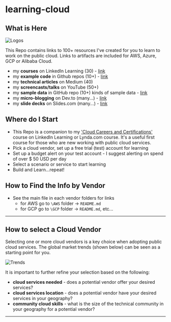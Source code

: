 # learning-cloud

## What is Here

![Logos](https://github.com/lynnlangit/learning-cloud/blob/master/images/logos.png)

This Repo contains links to 100+ resources I've created for you to learn to work on the public cloud.  Links to artifacts are included for AWS, Azure, GCP or Alibaba Cloud.

- my **courses** on LinkedIn Learning (30) - [link](https://www.linkedin.com/learning/instructors/lynn-langit)
- my **example code** in Github repos (10+) - [link](https://github.com/lynnlangit)
- my **technical articles** on Medium (40)
- my **screencasts/talks** on YouTube (50+)
- my **sample data** in GitHub repo (10+) kinds of sample data - [link](https://github.com/lynnlangit/sample-data)
- my **micro-blogging** on Dev.to (many...) - [link](https://dev.to/lynnlangit)
- my **slide decks** on Slides.com (many...) - [link](https://slides.com/lynnlangit)
  
## Where do I Start

- This Repo is a companion to  my ['Cloud Careers and Certifications'](https://www.linkedin.com/learning/cloud-computing-careers-and-certifications-first-steps) course on LinkedIn Learning or Lynda.com course.  It's a useful first course for those who are new working with public cloud services.
- Pick a cloud vendor, set up a free trial (test) account for learning
- Set up a budget alert on your test account - I suggest alerting on spend of over $ 50 USD per day
- Select a scenario or service to start learning
- Build and Learn...repeat!

## How to Find the Info by Vendor

- See the main file in each vendor folders for links
  - for AWS go to `\AWS` folder -> `README.md`
  - for GCP go to `\GCP` folder -> `README.md`, etc...

---

## How to select a Cloud Vendor

Selecting one or more cloud vendors is a key choice when adopting public cloud services.  The global market trends (shown below) can be seen as a starting point for you.  

![Trends](https://github.com/lynnlangit/learning-cloud/blob/master/images/trends.png)  

It is important to further refine your selection based on the following:

- **cloud services needed** - does a potential vendor offer your desired services?
- **cloud services location** - does a potential vendor have your desired services in your geography?
- **community cloud skills** - what is the size of the technical community in your geography for a potential vendor? 

---
